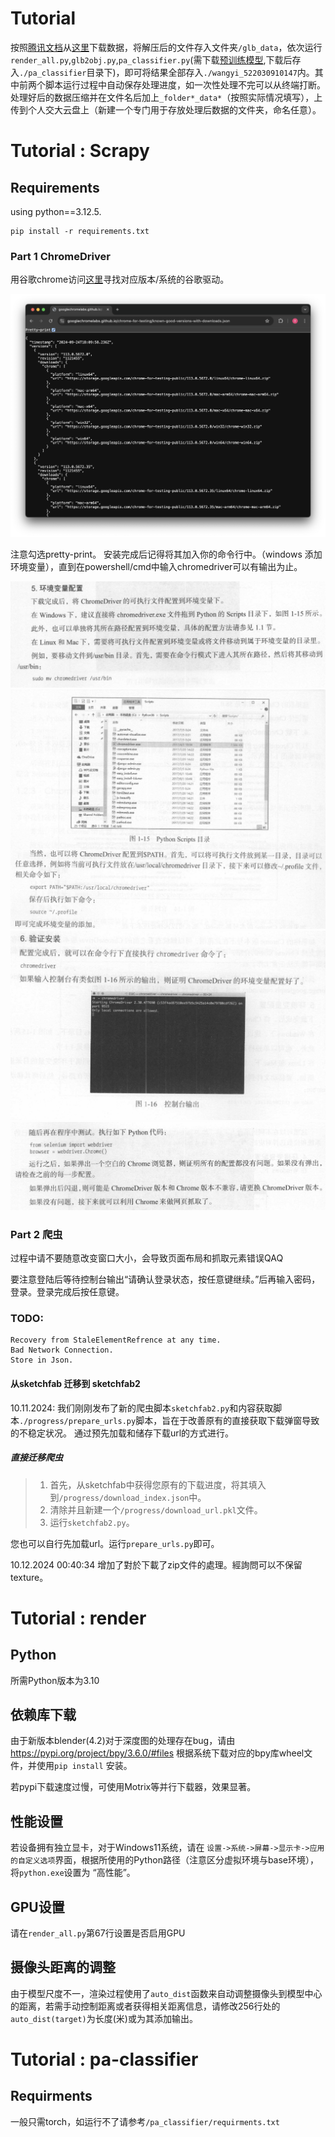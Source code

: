 # Tutorial
按照[腾讯文档](https://docs.qq.com/sheet/DTEVqVFZncXh3RnNk)从[这里](https://jbox.sjtu.edu.cn/l/H108iu)下载数据，将解压后的文件存入文件夹`/glb_data`，依次运行`render_all.py`,`glb2obj.py`,`pa_classifier.py`(需下载[预训练模型](https://jbox.sjtu.edu.cn/l/813FBi),下载后存入`./pa_classifier`目录下)，即可将结果全部存入`./wangyi_522030910147`内。其中前两个脚本运行过程中自动保存处理进度，如一次性处理不完可以从终端打断。处理好后的数据压缩并在文件名后加上`_folder*_data*`（按照实际情况填写），上传到个人交大云盘上（新建一个专门用于存放处理后数据的文件夹，命名任意）。

# Tutorial : Scrapy

## Requirements
using python==3.12.5.

```bash=
pip install -r requirements.txt
```

### Part 1 ChromeDriver
用谷歌chrome访问[这里](https://googlechromelabs.github.io/chrome-for-testing/known-good-versions-with-downloads.json)寻找对应版本/系统的谷歌驱动。

![alt text](<./assets/1.png>)

注意勾选pretty-print。
安装完成后记得将其加入你的命令行中。（windows 添加环境变量），直到在powershell/cmd中输入chromedriver可以有输出为止。

![alt text](<./assets/2.png>)
![alt text](<./assets/3.png>)
![alt text](<./assets/4.png>)
![alt text](<./assets/5.png>)

### Part 2 爬虫

过程中请不要随意改变窗口大小，会导致页面布局和抓取元素错误QAQ

要注意登陆后等待控制台输出“请确认登录状态，按任意键继续。”后再输入密码，登录。登录完成后按任意键。

### TODO:
    Recovery from StaleElementRefrence at any time.
    Bad Network Connection.
    Store in Json.
    
#### 从sketchfab 迁移到 sketchfab2

10.11.2024: 我们刚刚发布了新的爬虫脚本`sketchfab2.py`和内容获取脚本`./progress/prepare_urls.py`脚本，旨在于改善原有的直接获取下载弹窗导致的不稳定状况。
通过预先加载和储存下载url的方式进行。

##### 直接迁移爬虫

> 1. 首先，从sketchfab中获得您原有的下载进度，将其填入到`/progress/download_index.json`中。
> 2. 清除并且新建一个`/progress/download_url.pkl`文件。
> 3. 运行`sketchfab2.py`。

您也可以自行先加载url。运行`prepare_urls.py`即可。

10.12.2024 00:40:34
增加了對於下載了zip文件的處理。經詢問可以不保留texture。

# Tutorial : render
## Python
所需Python版本为3.10

## 依赖库下载
由于新版本blender(4.2)对于深度图的处理存在bug，请由 https://pypi.org/project/bpy/3.6.0/#files 根据系统下载对应的bpy库wheel文件，并使用`pip install` 安装。

若pypi下载速度过慢，可使用Motrix等并行下载器，效果显著。

## 性能设置
若设备拥有独立显卡，对于Windows11系统，请在 `设置->系统->屏幕->显示卡->应用的自定义选项`界面，根据所使用的Python路径（注意区分虚拟环境与base环境），将`python.exe`设置为 “高性能”。

## GPU设置
请在`render_all.py`第67行设置是否启用GPU

## 摄像头距离的调整
由于模型尺度不一，渲染过程使用了`auto_dist`函数来自动调整摄像头到模型中心的距离，若需手动控制距离或者获得相关距离信息，请修改256行处的`auto_dist(target)`为长度(米)或为其添加输出。

# Tutorial : pa-classifier

## Requirments
一般只需torch，如运行不了请参考`/pa_classifier/requirments.txt`

